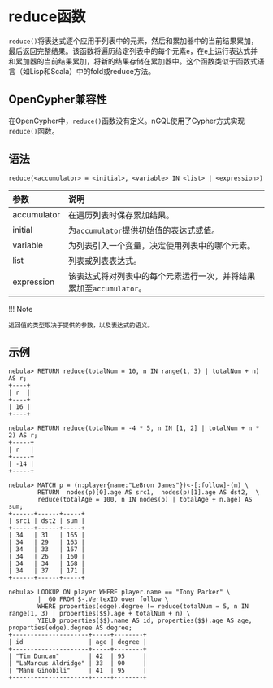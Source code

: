 # reduce函数

`reduce()`将表达式逐个应用于列表中的元素，然后和累加器中的当前结果累加，最后返回完整结果。该函数将遍历给定列表中的每个元素`e`，在`e`上运行表达式并和累加器的当前结果累加，将新的结果存储在累加器中。这个函数类似于函数式语言（如Lisp和Scala）中的fold或reduce方法。

## OpenCypher兼容性

在OpenCypher中，`reduce()`函数没有定义。nGQL使用了Cypher方式实现`reduce()`函数。

## 语法

```ngql
reduce(<accumulator> = <initial>, <variable> IN <list> | <expression>)
```

| 参数 | 说明 |
| :---   | :--- |
| accumulator | 在遍历列表时保存累加结果。|
| initial |  为`accumulator`提供初始值的表达式或值。 |
| variable | 为列表引入一个变量，决定使用列表中的哪个元素。 |
| list | 列表或列表表达式。 |
| expression | 该表达式将对列表中的每个元素运行一次，并将结果累加至`accumulator`。 |

!!! Note

    返回值的类型取决于提供的参数，以及表达式的语义。

## 示例

```ngql
nebula> RETURN reduce(totalNum = 10, n IN range(1, 3) | totalNum + n) AS r;
+----+
| r  |
+----+
| 16 |
+----+

nebula> RETURN reduce(totalNum = -4 * 5, n IN [1, 2] | totalNum + n * 2) AS r;
+-----+
| r   |
+-----+
| -14 |
+-----+

nebula> MATCH p = (n:player{name:"LeBron James"})<-[:follow]-(m) \
        RETURN  nodes(p)[0].age AS src1,  nodes(p)[1].age AS dst2,  \
        reduce(totalAge = 100, n IN nodes(p) | totalAge + n.age) AS sum;
+------+------+-----+
| src1 | dst2 | sum |
+------+------+-----+
| 34   | 31   | 165 |
| 34   | 29   | 163 |
| 34   | 33   | 167 |
| 34   | 26   | 160 |
| 34   | 34   | 168 |
| 34   | 37   | 171 |
+------+------+-----+

nebula> LOOKUP ON player WHERE player.name == "Tony Parker" \
        |  GO FROM $-.VertexID over follow \
        WHERE properties(edge).degree != reduce(totalNum = 5, n IN range(1, 3) | properties($$).age + totalNum + n) \
        YIELD properties($$).name AS id, properties($$).age AS age, properties(edge).degree AS degree;
+---------------------+-----+--------+
| id                  | age | degree |
+---------------------+-----+--------+
| "Tim Duncan"        | 42  | 95     |
| "LaMarcus Aldridge" | 33  | 90     |
| "Manu Ginobili"     | 41  | 95     |
+---------------------+-----+--------+
```

